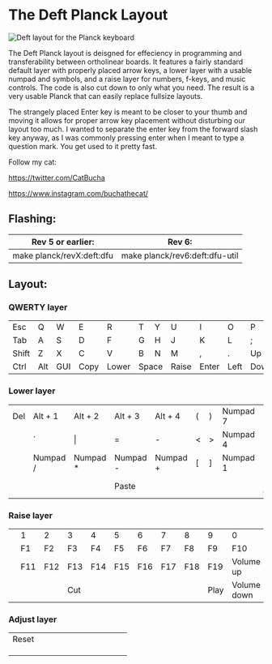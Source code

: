 # The Deft Planck Layout

![Deft layout for the Planck keyboard](https://imgur.com/K3G7MYl)

The Deft Planck layout is deisgned for effeciency in programming and transferability between ortholinear boards. It features a fairly standard default layer with properly placed arrow keys, a lower layer with a usable numpad and symbols, and a raise layer for numbers, f-keys, and music controls. The code is also cut down to only what you need. The result is a very usable Planck that can easily replace fullsize layouts.

The strangely placed Enter key is meant to be closer to your thumb and moving it allows for proper arrow key placement without disturbing our layout too much. I wanted to separate the enter key from the forward slash key anyway, as I was commonly pressing enter when I meant to type a question mark. You get used to it pretty fast.

Follow my cat:

https://twitter.com/CatBucha

https://www.instagram.com/buchathecat/


## Flashing:
| Rev 5 or earlier: | Rev 6: |
|-|-|
| make planck/revX:deft:dfu | make planck/rev6:deft:dfu-util |

## Layout:

### QWERTY layer
<table>
<tr>
<td>Esc</td>
<td>Q</td>
<td>W</td>
<td>E</td>
<td>R</td>
<td>T</td>
<td>Y</td>
<td>U</td>
<td>I</td>
<td>O</td>
<td>P</td>
<td>Bksp</td>
</tr>
<tr>
<td>Tab</td>
<td>A</td>
<td>S</td>
<td>D</td>
<td>F</td>
<td>G</td>
<td>H</td>
<td>J</td>
<td>K</td>
<td>L</td>
<td>;</td>
<td>'</td>
</tr>
<tr>
<td>Shift</td>
<td>Z</td>
<td>X</td>
<td>C</td>
<td>V</td>
<td>B</td>
<td>N</td>
<td>M</td>
<td>,</td>
<td>.</td>
<td>Up</td>
<td>/</td>
</tr>
<tr>
<td>Ctrl</td>
<td>Alt</td>
<td>GUI</td>
<td>Copy</td>
<td>Lower</td>
<td colspan="2">Space</td>
<td>Raise</td>
<td>Enter</td>
<td>Left</td>
<td>Down</td>
<td>Right</td>
</tr>
</table>

### Lower layer
<table>
<tr>
<td>Del</td>
<td>Alt + 1</td>
<td>Alt + 2</td>
<td>Alt + 3</td>
<td>Alt + 4</td>
<td>(</td>
<td>)</td>
<td>Numpad 7</td>
<td>Numpad 8</td>
<td>Numpad 9</td>
<td>Numpad 0</td>
<td> </td>
</tr>
<tr>
<td> </td>
<td>`</td>
<td>|</td>
<td>=</td>
<td>-</td>
<td><</td>
<td>></td>
<td>Numpad 4</td>
<td>Numpad 5</td>
<td>Numpad 6</td>
<td>Numpad .</td>
<td>Numlock</td>
</tr>
<tr>
<td> </td>
<td>Numpad /</td>
<td>Numpad *</td>
<td>Numpad -</td>
<td>Numpad +</td>
<td>[</td>
<td>]</td>
<td>Numpad 1</td>
<td>Numpad 2</td>
<td>Numpad 3</td>
<td>Page up</td>
<td>Numpad =</td>
</tr>
<tr>
<td> </td>
<td> </td>
<td> </td>
<td>Paste</td>
<td> </td>
<td colspan="2"> </td>
<td> </td>
<td>Numpad enter</td>
<td>Home</td>
<td>Page down</td>
<td>End</td>
</tr>
</table>

### Raise layer
<table>
<tr>
<td> </td>
<td>1</td>
<td>2</td>
<td>3</td>
<td>4</td>
<td>5</td>
<td>6</td>
<td>7</td>
<td>8</td>
<td>9</td>
<td>0</td>
<td> </td>
</tr>
<tr>
<td> </td>
<td>F1</td>
<td>F2</td>
<td>F3</td>
<td>F4</td>
<td>F5</td>
<td>F6</td>
<td>F7</td>
<td>F8</td>
<td>F9</td>
<td>F10</td>
<td> </td>
</tr>
<tr>
<td> </td>
<td>F11</td>
<td>F12</td>
<td>F13</td>
<td>F14</td>
<td>F15</td>
<td>F16</td>
<td>F17</td>
<td>F18</td>
<td>F19</td>
<td>Volume up</td>
<td> </td>
</tr>
<tr>
<td> </td>
<td> </td>
<td> </td>
<td>Cut</td>
<td> </td>
<td colspan="2"> </td>
<td> </td>
<td> </td>
<td>Play</td>
<td>Volume down</td>
<td>Next</td>
</tr>
</table>

### Adjust layer
<table>
<tr>
<td>Reset</td>
<td> </td>
<td> </td>
<td> </td>
<td> </td>
<td> </td>
<td> </td>
<td> </td>
<td> </td>
<td> </td>
<td> </td>
<td> </td>
</tr>
<tr>
<td> </td>
<td> </td>
<td> </td>
<td> </td>
<td> </td>
<td> </td>
<td> </td>
<td> </td>
<td> </td>
<td> </td>
<td> </td>
<td> </td>
</tr>
<tr>
<td> </td>
<td> </td>
<td> </td>
<td> </td>
<td> </td>
<td> </td>
<td> </td>
<td> </td>
<td> </td>
<td> </td>
<td> </td>
<td> </td>
</tr>
<tr>
<td> </td>
<td> </td>
<td> </td>
<td> </td>
<td> </td>
<td colspan="2"> </td>
<td> </td>
<td> </td>
<td> </td>
<td> </td>
<td> </td>
</tr>
</table>
